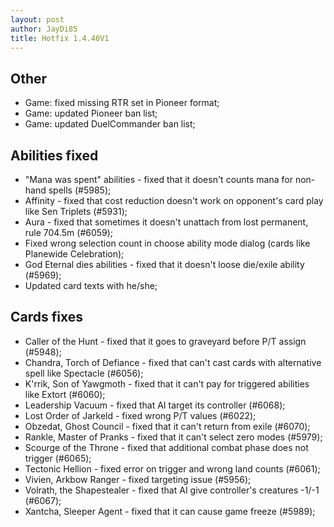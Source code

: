 ```yaml
---
layout: post
author: JayDi85
title: Hotfix 1.4.40V1
---
```

## Other
* Game: fixed missing RTR set in Pioneer format;
* Game: updated Pioneer ban list;
* Game: updated DuelCommander ban list;

## Abilities fixed
* "Mana was spent" abilities - fixed that it doesn't counts mana for non-hand spells (#5985);
* Affinity - fixed that cost reduction doesn't work on opponent's card play like Sen Triplets (#5931);
* Aura - fixed that sometimes it doesn't unattach from lost permanent, rule 704.5m (#6059);
* Fixed wrong selection count in choose ability mode dialog (cards like Planewide Celebration);
* God Eternal dies abilities - fixed that it doesn't loose die/exile ability (#5969);
* Updated card texts with he/she;

## Cards fixes
* Caller of the Hunt - fixed that it goes to graveyard before P/T assign (#5948);
* Chandra, Torch of Defiance - fixed that can't cast cards with alternative spell like Spectacle (#6056);
* K'rrik, Son of Yawgmoth - fixed that it can't pay for triggered abilities like Extort (#6060);
* Leadership Vacuum - fixed that AI target its controller (#6068);
* Lost Order of Jarkeld - fixed wrong P/T values (#6022);
* Obzedat, Ghost Council - fixed that it can't return from exile (#6070);
* Rankle, Master of Pranks - fixed that it can't select zero modes (#5979);
* Scourge of the Throne - fixed that additional combat phase does not trigger (#6065);
* Tectonic Hellion - fixed error on trigger and wrong land counts (#6061);
* Vivien, Arkbow Ranger - fixed targeting issue (#5956);
* Volrath, the Shapestealer - fixed that AI give controller's creatures -1/-1 (#6067);
* Xantcha, Sleeper Agent - fixed that it can cause game freeze (#5989);